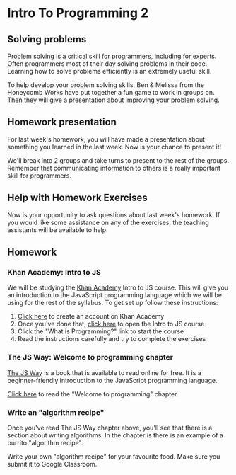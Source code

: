 # Intro To Programming 2

## Solving problems

Problem solving is a critical skill for programmers, including for experts. Often programmers most of their day solving problems in their code. Learning how to solve problems efficiently is an extremely useful skill.

To help develop your problem solving skills, Ben & Melissa from the Honeycomb Works have put together a fun game to work in groups on. Then they will give a presentation about improving your problem solving.

## Homework presentation

For last week's homework, you will have made a presentation about something you learned in the last week. Now is your chance to present it!

We'll break into 2 groups and take turns to present to the rest of the groups. Remember that communicating information to others is a really important skill for programmers.

## Help with Homework Exercises

Now is your opportunity to ask questions about last week's homework. If you would like some assistance on any of the exercises, the teaching assistants will be available to help.

## Homework

### Khan Academy: Intro to JS

We will be studying the [Khan Academy](https://www.khanacademy.org) Intro to JS course. This will give you an introduction to the JavaScript programming language which we will be using for the rest of the syllabus. To get set up follow these instructions:

1. [Click here](https://www.khanacademy.org/signup) to create an account on Khan Academy
2. Once you've done that, [click here](https://www.khanacademy.org/computing/computer-programming/programming) to open the Intro to JS course
3. Click the "What is Programming?" link to start the course
4. Read the instructions carefully and try to complete the exercises

### The JS Way: Welcome to programming chapter

[The JS Way](https://github.com/bpesquet/thejsway) is a book that is available to read online for free. It is a beginner-friendly introduction to the JavaScript programming language.

[Click here](https://github.com/bpesquet/thejsway/blob/master/manuscript/intro02.md) to read the "Welcome to programming" chapter.

### Write an "algorithm recipe"

Once you've read The JS Way chapter above, you'll see that there is a section about writing algorithms. In the chapter is there is an example of a burrito "algorithm recipe".

Write your own "algorithm recipe" for your favourite food. Make sure you submit it to Google Classroom.
